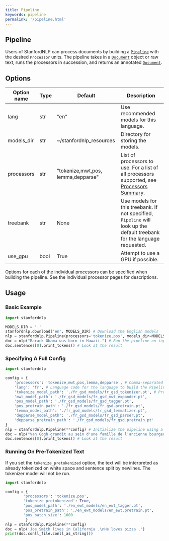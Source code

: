 ```yaml
---
title: Pipeline
keywords: pipeline
permalink: '/pipeline.html'
---
```


## Pipeline

Users of StanfordNLP can process documents by building a [`Pipeline`](pipeline.md) with the desired `Processor` units.  The pipeline takes in a [`Document`](data_objects.md#document)
object or raw text, runs the processors in succession, and returns an annotated [`Document`](data_objects.md#document).

## Options

| Option name | Type | Default | Description |
| --- | --- | --- | --- |
| lang | str | "en" | Use recommended models for this language. |
| models_dir | str | ~/stanfordnlp_resources | Directory for storing the models. |
| processors | str | "tokenize,<wbr>mwt,<wbr>pos,<wbr>lemma,<wbr>depparse" | List of processors to use. For a list of all processors supported, see [Processors Summary](processors.md). |
| treebank | str | None | Use models for this treebank. If not specified, `Pipeline` will look up the default treebank for the language requested. |
| use_gpu | bool | True | Attempt to use a GPU if possible. |

Options for each of the individual processors can be specified when building the pipeline.  See the individual processor pages for descriptions.

## Usage

### Basic Example

```python
import stanfordnlp

MODELS_DIR = '.'
stanfordnlp.download('en', MODELS_DIR) # Download the English models
nlp = stanfordnlp.Pipeline(processors='tokenize,pos', models_dir=MODELS_DIR, treebank='en_ewt', use_gpu=True, pos_batch_size=3000) # Build the pipeline, specify part-of-speech processor's batch size
doc = nlp("Barack Obama was born in Hawaii.") # Run the pipeline on input text
doc.sentences[0].print_tokens() # Look at the result
```

### Specifying A Full Config 

```python
import stanfordnlp

config = {
	'processors': 'tokenize,mwt,pos,lemma,depparse', # Comma-separated list of processors to use
	'lang': 'fr', # Language code for the language to build the Pipeline in
	'tokenize_model_path': './fr_gsd_models/fr_gsd_tokenizer.pt', # Processor-specific arguments are set with keys "{processor_name}_{argument_name}"
	'mwt_model_path': './fr_gsd_models/fr_gsd_mwt_expander.pt',
	'pos_model_path': './fr_gsd_models/fr_gsd_tagger.pt',
	'pos_pretrain_path': './fr_gsd_models/fr_gsd.pretrain.pt',
	'lemma_model_path': './fr_gsd_models/fr_gsd_lemmatizer.pt',
	'depparse_model_path': './fr_gsd_models/fr_gsd_parser.pt',
	'depparse_pretrain_path': './fr_gsd_models/fr_gsd.pretrain.pt'
}
nlp = stanfordnlp.Pipeline(**config) # Initialize the pipeline using a configuration dict
doc = nlp("Van Gogh grandit au sein d'une famille de l'ancienne bourgeoisie.") # Run the pipeline on input text
doc.sentences[0].print_tokens() # Look at the result
```

### Running On Pre-Tokenized Text

If you set the `tokenize_pretokenized` option, the text will be interpreted as already tokenized on white space and sentence split by newlines.
The tokenizer model will not be run.

```python
import stanfordnlp

config = {
        'processors': 'tokenize,pos',
        'tokenize_pretokenized': True,
        'pos_model_path': './en_ewt_models/en_ewt_tagger.pt',
        'pos_pretrain_path': './en_ewt_models/en_ewt.pretrain.pt',
        'pos_batch_size': 1000
         }
nlp = stanfordnlp.Pipeline(**config)
doc = nlp('Joe Smith lives in California .\nHe loves pizza .')
print(doc.conll_file.conll_as_string())
```
